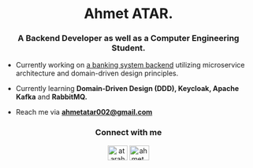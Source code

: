 <h1 align="center">Ahmet ATAR.</h1>
<h3 align="center">A Backend Developer as well as a Computer Engineering Student.</h3>

- Currently working on [a banking system backend](https://github.com/CAPELLAX02/banking-system) utilizing microservice architecture and domain-driven design principles. 

- Currently learning **Domain-Driven Design (DDD), Keycloak, Apache Kafka** and **RabbitMQ.**

- Reach me via **ahmetatar002@gmail.com**

<h3 align="center">Connect with me</h3>
<p align="center">
<a href="https://www.linkedin.com/in/atarahmet/" target="blank"><img align="center" src="https://raw.githubusercontent.com/rahuldkjain/github-profile-readme-generator/master/src/images/icons/Social/linked-in-alt.svg" alt="atarahmet" height="30" width="40" /></a>
<a href="https://instagram.com/ahmet_atar02" target="blank"><img align="center" src="https://raw.githubusercontent.com/rahuldkjain/github-profile-readme-generator/master/src/images/icons/Social/instagram.svg" alt="ahmet_atar02" height="30" width="40" /></a>
</p>

